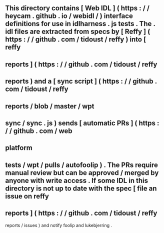 This
directory
contains
[
Web
IDL
]
(
https
:
/
/
heycam
.
github
.
io
/
webidl
/
)
interface
definitions
for
use
in
idlharness
.
js
tests
.
The
.
idl
files
are
extracted
from
specs
by
[
Reffy
]
(
https
:
/
/
github
.
com
/
tidoust
/
reffy
)
into
[
reffy
-
reports
]
(
https
:
/
/
github
.
com
/
tidoust
/
reffy
-
reports
)
and
a
[
sync
script
]
(
https
:
/
/
github
.
com
/
tidoust
/
reffy
-
reports
/
blob
/
master
/
wpt
-
sync
/
sync
.
js
)
sends
[
automatic
PRs
]
(
https
:
/
/
github
.
com
/
web
-
platform
-
tests
/
wpt
/
pulls
/
autofoolip
)
.
The
PRs
require
manual
review
but
can
be
approved
/
merged
by
anyone
with
write
access
.
If
some
IDL
in
this
directory
is
not
up
to
date
with
the
spec
[
file
an
issue
on
reffy
-
reports
]
(
https
:
/
/
github
.
com
/
tidoust
/
reffy
-
reports
/
issues
)
and
notify
foolip
and
lukebjerring
.
